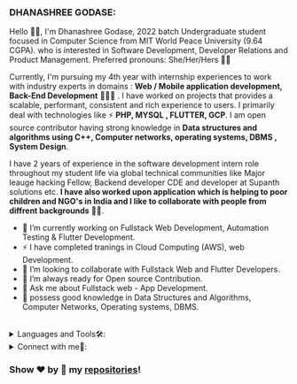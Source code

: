 

### DHANASHREE GODASE:
Hello 👋🏻, I'm Dhanashree Godase, 2022 batch Undergraduate student focused in Computer Science from MIT World Peace University (9.64 CGPA). who is interested in Software Development, Developer Relations and Product Management. Preferred pronouns: She/Her/Hers 👩🏻

Currently, I'm pursuing my 4th year with internship experiences to work with industry experts in domains : **Web / Mobile application development, Back-End Development**  👩🏻‍💻 . I have worked on projects that provides a scalable, performant, consistent and rich experience to users. I primarily deal with technologies like ⚡ **PHP, MYSQL , FLUTTER, GCP**.
I am open source contributor having strong knowledge in **Data structures and algorithms using C++, Computer networks, operating systems, DBMS , System Design**. 

I have 2 years of experience in the software development intern role throughout my student life via global technical communities like Major leauge hacking Fellow, Backend developer CDE and developer at Supanth solutions etc.
**I have also worked upon application which is helping to poor children and NGO's in India and I like to collaborate with people from diffrent backgrounds** ✍🏻.



- 🔭 I’m currently working on Fullstack Web Development, Automation Testing & Flutter Development.
- ⚡ I have completed tranings in Cloud Computing (AWS), web Development.
- 👯 I’m looking to collaborate with Fullstack Web and Flutter Developers.
- 🤔 I’m always ready for Open source Contribution.
- 💬 Ask me about Fullstack web - App Development.
- 💬 possess good knowledge in Data Structures and Algorithms, Computer Networks, Operating systems, DBMS.

<br/>


<details>
<summary>
Languages and Tools🛠:
</summary>
  <br/>
<code>Html</code>
<code>css</code>
<code>javaScript</code>
<code>Flutter</code>
  <code>Dart</code>
<code>PHP</code> 
<code>Nodejs</code>
<code>github</code>
<code>postman</code>
<code>protractor</code>
<code>firebase</code>
<code>Bootstrap</code>
<code>Python</code>
<code>C++</code>
<code>AWS</code>
 <code>MongoDBCompass</code>
<code>MySql</code>
</details>


<details>
<summary> Connect with me🤝: </summary>  

<br/>

  
<a href="https://github.com/dans77777">
  <img align="left" alt="Dave's Github" width="22px" src="https://upload.wikimedia.org/wikipedia/commons/thumb/a/ae/Github-desktop-logo-symbol.svg/1024px-Github-desktop-logo-symbol.svg.png" />
</a>

<a href="https://www.linkedin.com/in/dhanashree-godase-9513861a8/">
  <img align="left" alt="Dave's Linkdein" width="22px" src="https://cdn3.iconfinder.com/data/icons/inficons/512/linkedin.png" />
</a>

<br/>

</details>
  
### Show ❤️ by 🌟 my [repositories](https://github.com/dans77777?tab=repositories)!

</div>
